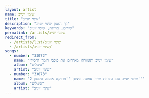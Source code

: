 ```yaml
---
layout: artist
name: שימי יונייב
title: "שימי יונייב"
description: "דף האמן שימי יונייב"
keywords: "שירים, מוזיקה, שימי יונייב"
permalink: /artists/שימי-יונייב
redirect_from:
  - /artists/list/שימי יונייב
  - /artists/שימי-יונייב/
songs:
  - number: "33072"
    name: "שימי יונייב ותזמורתו מארחים את כוכבי הזמר החסידי"
    album: "סינגלים"
    artist: "שימי יונייב"
  - number: "33073"
    name: "שימי יונייב עם מחרוזת שירי אמונה וניצחון ''פרויקט אמונה וניצחון 2''"
    album: "סינגלים"
    artist: "שימי יונייב"
---
```

